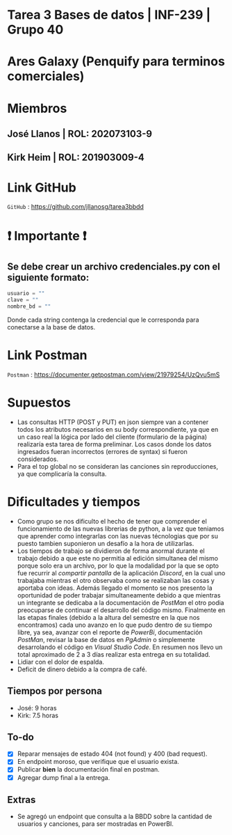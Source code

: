 # Tarea 3 Bases de datos | INF-239 | Grupo 40

# Ares Galaxy (Penquify para terminos comerciales)

# Miembros

## José Llanos | ROL: 202073103-9
## Kirk Heim | ROL: 201903009-4

# Link GitHub
`GitHub` : <https://github.com/jllanosg/tarea3bbdd>


# ❗  Importante ❗
## Se debe crear un archivo credenciales.py con el siguiente formato:
```python
usuario = ""
clave = ""
nombre_bd = ""
```
Donde cada string contenga la credencial que le corresponda para conectarse a la base de datos.

# Link Postman
`Postman` : <https://documenter.getpostman.com/view/21979254/UzQvu5mS>


# Supuestos
- Las consultas HTTP (POST y PUT) en json siempre van a contener todos los atributos necesarios en su body correspondiente, ya que en un caso real la lógica por lado del cliente (formulario de la página) realizaría esta tarea de forma preliminar. Los casos donde los datos ingresados fueran incorrectos (errores de syntax) si fueron considerados.
- Para el top global no se consideran las canciones sin reproducciones, ya que complicaría la consulta.

# Dificultades y tiempos

- Como grupo se nos dificulto el hecho de tener que comprender el funcionamiento de las nuevas librerias de python, a la vez que teniamos que aprender como integrarlas con las nuevas técnologias que por su puesto tambien suponieron un desafío a la hora de utilizarlas.
- Los tiempos de trabajo se dividieron de forma anormal durante el trabajo debido a que este no permitia al edición simultanea del mismo porque solo era un archivo, por lo que la modalidad por la que se opto fue recurrir al *compartir pantalla* de la aplicación *Discord*, en la cual uno trabajaba mientras el otro observaba como se realizaban las cosas y aportaba con ideas. Además llegado el momento se nos presento la oportunidad de poder trabajar simultaneamente debido a que mientras un integrante se dedicaba a la documentación de *PostMan* el otro podia preocuparse de continuar el desarrollo del código mismo. Finalmente en las etapas finales (debido a la altura del semestre en la que nos encontramos) cada uno avanzo en lo que pudo dentro de su tiempo libre, ya sea, avanzar con el reporte de *PowerBi*, documentación *PostMan*, revisar la base de datos en *PgAdmin* o simplemente desarrolando el código en *Visual Studio Code*. En resumen nos llevo un total aproximado de 2 a 3 días realizar esta entrega en su totalidad.
- Lidiar con el dolor de espalda.
- Deficit de dinero debido a la compra de café.
## Tiempos por persona
- José: 9 horas
- Kirk: 7.5 horas

## To-do
- [X] Reparar mensajes de estado 404 (not found) y 400 (bad request).
- [X] En endpoint moroso, que verifique que el usuario exista.
- [X] Publicar **bien** la documentación final en postman.
- [X] Agregar dump final a la entrega.
## Extras
- Se agregó un endpoint que consulta a la BBDD sobre la cantidad de usuarios y canciones, para ser mostradas en PowerBI.

